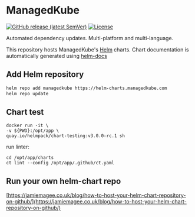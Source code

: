 # ManagedKube

[![GitHub release (latest SemVer)](https://img.shields.io/github/v/release/managedkube/helm-charts?style=for-the-badge)](https://github.com/managedkube/helm-charts/releases/latest)
[![License](https://img.shields.io/github/license/managedkube/helm-charts?style=for-the-badge)](https://opensource.org/licenses/AGPL-3.0)

Automated dependency updates. Multi-platform and multi-language.

This repository hosts ManagedKube's [Helm](https://helm.sh) charts. Chart documentation is automatically generated using [helm-docs](https://github.com/norwoodj/helm-docs)

## Add Helm repository

```bash
helm repo add managedkube https://helm-charts.managedkube.com
helm repo update
```
## Chart test
```
docker run -it \
-v ${PWD}:/opt/app \
quay.io/helmpack/chart-testing:v3.0.0-rc.1 sh
```

run linter:
```
cd /opt/app/charts
ct lint --config /opt/app/.github/ct.yaml
```

## Run your own helm-chart repo

[https://jamiemagee.co.uk/blog/how-to-host-your-helm-chart-repository-on-github/](https://jamiemagee.co.uk/blog/how-to-host-your-helm-chart-repository-on-github/)
